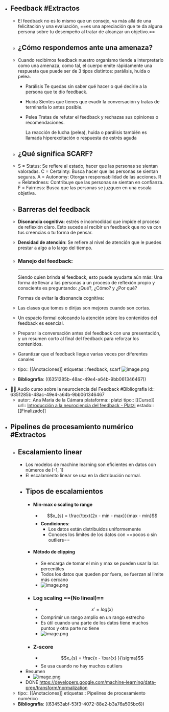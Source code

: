 - ## Feedback #Extractos
	- El feedback no es lo mismo que un consejo, va más allá de una felicitación y una evaluación, ==es una apreciación que te da alguna persona sobre tu desempeño al tratar de alcanzar un objetivo.==
	- ## ¿Cómo respondemos ante una amenaza?
	- Cuando recibimos feedback nuestro organismo tiende a interpretarlo como una amenaza, como tal, el cuerpo emite rápidamente una respuesta que puede ser de 3 tipos distintos: parálisis, huida o pelea.
		- Parálisis
		  Te quedas sin saber qué hacer o qué decirle a la persona que te dio feedback.
		- Huida
		  Sientes que tienes que evadir la conversación y tratas de terminarla lo antes posible.
		- Pelea
		  Tratas de refutar el feedback y rechazas sus opiniones o recomendaciones.
		  
		  La reacción de lucha (pelea), huida o parálisis también es llamada hiperexcitación o respuesta de estrés aguda
	- ## ¿Qué significa SCARF?
	- S = Status: Se refiere al estado, hacer que las personas se sientan valoradas.
	  C = Certainty: Busca hacer que las personas se sientan seguras.
	  A = Autonomy: Otorgan responsabilidad de las acciones.
	  R = Relatedness: Contribuye que las personas se sientan en confianza.
	  F = Fairness: Busca que las personas se juzguen en una escala objetiva.
	- ## Barreras del feedback
	- **Disonancia cognitiva**: estrés e incomodidad que impide el proceso de reflexión claro. Esto sucede al recibir un feedback que no va con tus creencias o tu forma de pensar.
	- **Densidad de atención**: Se refiere al nivel de atención que le puedes prestar a algo a lo largo del tiempo.
	- ### Manejo del feedback:
	  ---
	  Siendo quien brinda el feedback, esto puede ayudarte aún más:
	  Una forma de llevar a las personas a un proceso de reflexión propio y consciente es preguntando: ¿Qué?, ¿Cómo? y ¿Por qué?
	  
	  Formas de evitar la disonancia cognitiva:
	- Las clases que tomes o dirijas son mejores cuando son cortas.
	- Un espacio formal colocando la atención sobre los contenidos del feedback es esencial.
	- Preparar la conversación antes del feedback con una presentación, y un resumen corto al final del feedback para reforzar los contenidos.
	- Garantizar que el feedback llegue varias veces por diferentes canales
	- tipo:: [[Anotaciones]] 
	  etiquetas:: feedback, scarf
	  ![image.png](../assets/image_1666264707300_0.png)
	- **Bibliografia**: ((6351285b-48ac-49e4-a64b-9bb061346467))
- 👨‍🏫 Audio curso sobre la neurociencia del Feedback #Bibliografia
  id:: 6351285b-48ac-49e4-a64b-9bb061346467
	- autor:: Ana Maria de la Cámara
	  plataforma:: platzi
	  tipo:: [[Curso]]
	  url:: [Introducción a la neurociencia del feedback - Platzi](https://platzi.com/clases/2481-neurociencia-feedback/41342-introduccion-a-la-neurociencia-del-feedback/)
	  estado:: [[Finalizado]]
- ## Pipelines de procesamiento numérico #Extractos
	- ## Escalamiento linear
		- Los modelos de machine learning son eficientes en datos con números de [-1, 1]
		- El escalamiento linear se usa en la distribución normal.
		- ## Tipos de escalamientos
			- #### Min-max o scaling to range
				- $$x_{s} = \frac{\text{2x - min - max}}{max - min}$$
				- **Condiciones**:
					- Los datos están distribuidos uniformemente
					- Conoces los limites de los datos con ==pocos o sin outliers==
			- #### Método de clipping
				- Se encarga de tomar el min y max se pueden usar la los percentiles
				- Todos los datos que queden por fuera, se fuerzan al limite más cercano
				- ![image.png](../assets/image_1666566367907_0.png)
			- ### Log scaling ==(No lineal)==
				- $$x' = log(x)$$
				- Comprimir un rango amplio en un rango estrecho
				- Es útil cuando una parte de los datos tiene  muchos puntos y otra parte no tiene
				- ![image.png](../assets/image_1666566851831_0.png)
			- ### Z-score
				- $$x_{s} = \frac{x - \bar{x} }{\sigma}$$
				- Se usa cuando no hay muchos outliers
		- Resumen
			- ![image.png](../assets/image_1666566993292_0.png)
		- DONE https://developers.google.com/machine-learning/data-prep/transform/normalization
	- tipo:: [[Anotaciones]] 
	  etiquetas:: Pipelines de procesamiento numérico
	- **Bibliografia**: ((63453abf-53f3-4072-88e2-b3a76a505bc6))